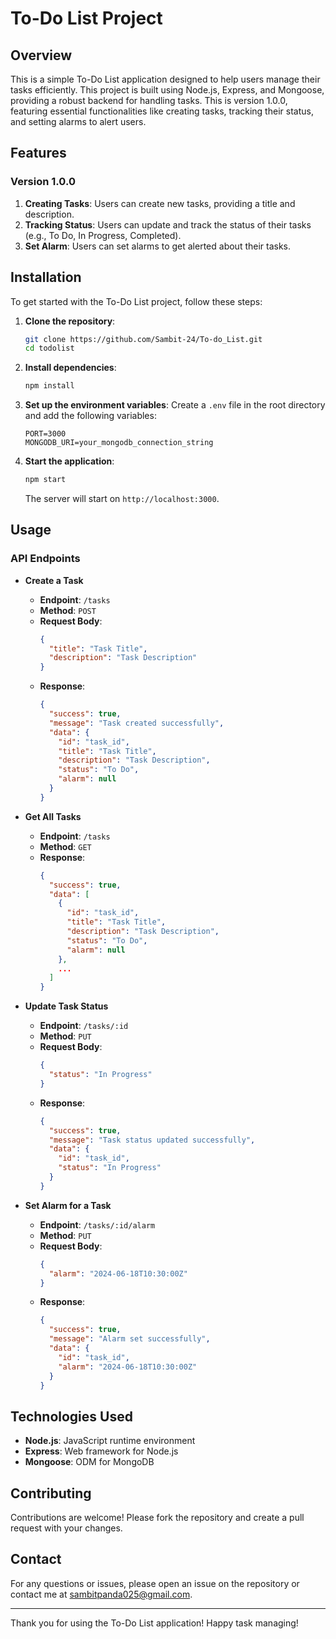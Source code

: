 # To-Do List Project

## Overview
This is a simple To-Do List application designed to help users manage their tasks efficiently. This project is built using Node.js, Express, and Mongoose, providing a robust backend for handling tasks. This is version 1.0.0, featuring essential functionalities like creating tasks, tracking their status, and setting alarms to alert users.

## Features
### Version 1.0.0
1. **Creating Tasks**: Users can create new tasks, providing a title and description.
2. **Tracking Status**: Users can update and track the status of their tasks (e.g., To Do, In Progress, Completed).
3. **Set Alarm**: Users can set alarms to get alerted about their tasks.

## Installation
To get started with the To-Do List project, follow these steps:

1. **Clone the repository**:
   ```bash
   git clone https://github.com/Sambit-24/To-do_List.git
   cd todolist
   ```

2. **Install dependencies**:
   ```bash
   npm install
   ```

3. **Set up the environment variables**:
   Create a `.env` file in the root directory and add the following variables:
   ```env
   PORT=3000
   MONGODB_URI=your_mongodb_connection_string
   ```

4. **Start the application**:
   ```bash
   npm start
   ```
   The server will start on `http://localhost:3000`.

## Usage
### API Endpoints
- **Create a Task**
  - **Endpoint**: `/tasks`
  - **Method**: `POST`
  - **Request Body**:
    ```json
    {
      "title": "Task Title",
      "description": "Task Description"
    }
    ```
  - **Response**:
    ```json
    {
      "success": true,
      "message": "Task created successfully",
      "data": {
        "id": "task_id",
        "title": "Task Title",
        "description": "Task Description",
        "status": "To Do",
        "alarm": null
      }
    }
    ```

- **Get All Tasks**
  - **Endpoint**: `/tasks`
  - **Method**: `GET`
  - **Response**:
    ```json
    {
      "success": true,
      "data": [
        {
          "id": "task_id",
          "title": "Task Title",
          "description": "Task Description",
          "status": "To Do",
          "alarm": null
        },
        ...
      ]
    }
    ```

- **Update Task Status**
  - **Endpoint**: `/tasks/:id`
  - **Method**: `PUT`
  - **Request Body**:
    ```json
    {
      "status": "In Progress"
    }
    ```
  - **Response**:
    ```json
    {
      "success": true,
      "message": "Task status updated successfully",
      "data": {
        "id": "task_id",
        "status": "In Progress"
      }
    }
    ```

- **Set Alarm for a Task**
  - **Endpoint**: `/tasks/:id/alarm`
  - **Method**: `PUT`
  - **Request Body**:
    ```json
    {
      "alarm": "2024-06-18T10:30:00Z"
    }
    ```
  - **Response**:
    ```json
    {
      "success": true,
      "message": "Alarm set successfully",
      "data": {
        "id": "task_id",
        "alarm": "2024-06-18T10:30:00Z"
      }
    }
    ```

## Technologies Used
- **Node.js**: JavaScript runtime environment
- **Express**: Web framework for Node.js
- **Mongoose**: ODM for MongoDB

## Contributing
Contributions are welcome! Please fork the repository and create a pull request with your changes.


## Contact
For any questions or issues, please open an issue on the repository or contact me at sambitpanda025@gmail.com.

---

Thank you for using the To-Do List application! Happy task managing!